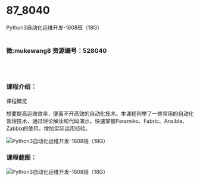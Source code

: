 # 87_8040
Python3自动化运维开发-1608班（18G）
<br/></br>
<h3>微:mukewang8 资源编号：528040</h3>
<br/></br>
<h3>课程介绍：</h3>
<p>课程概览</p>
<p>想要提高运维效率，便离不开高效的自动化技术。本课程列举了一些常用的自动化管理技术，通过理论解读和代码演示，快速掌握Paramiko、Fabric、Ansible、Zabbix的使用，增加实际运用经验。</p>
<p><img src="https://www.ko996.com/wp-content/uploads/img/2019/10/2-48-300x225.png" alt="Python3自动化运维开发-1608班（18G）"></p>
<h3>课程截图：</h3>
<p><img src="https://www.ko996.com/wp-content/uploads/img/2019/10/1-102.png" alt="Python3自动化运维开发-1608班（18G）"></p>
